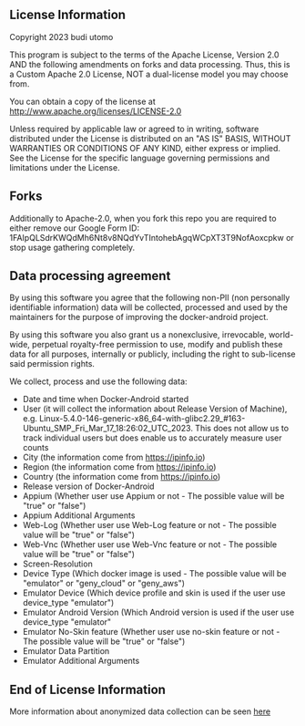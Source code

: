 ## License Information

Copyright 2023 budi utomo

This program is subject to the terms of the Apache License, Version 2.0 AND the following amendments on forks and data processing. Thus, this is a Custom Apache 2.0 License, NOT a dual-license model you may choose from.


You can obtain a copy of the license at http://www.apache.org/licenses/LICENSE-2.0


Unless required by applicable law or agreed to in writing, software distributed under the License is distributed on an "AS IS" BASIS, WITHOUT WARRANTIES OR CONDITIONS OF ANY KIND, either express or implied. See the License for the specific language governing permissions and limitations under the License.


## Forks
Additionally to Apache-2.0, when you fork this repo you are required to either remove our Google Form ID: 1FAIpQLSdrKWQdMh6Nt8v8NQdYvTIntohebAgqWCpXT3T9NofAoxcpkw or stop usage gathering completely.

## Data processing agreement
By using this software you agree that the following non-PII (non personally identifiable information) data will be collected, processed and used by the maintainers for the purpose of improving the docker-android project.


By using this software you also grant us a nonexclusive, irrevocable, world-wide, perpetual royalty-free permission to use, modify and publish these data for all purposes, internally or publicly, including the right to sub-license said permission rights.


We collect, process and use the following data:

* Date and time when Docker-Android started
* User (it will collect the information about Release Version of Machine), e.g. Linux-5.4.0-146-generic-x86_64-with-glibc2.29_#163-Ubuntu_SMP_Fri_Mar_17_18:26:02_UTC_2023. This does not allow us to track individual users but does enable us to accurately measure user counts
* City (the information come from https://ipinfo.io)
* Region (the information come from https://ipinfo.io)
* Country (the information come from https://ipinfo.io)
* Release version of Docker-Android
* Appium (Whether user use Appium or not - The possible value will be "true" or "false")
* Appium Additional Arguments
* Web-Log (Whether user use Web-Log feature or not - The possible value will be "true" or "false")
* Web-Vnc (Whether user use Web-Vnc feature or not - The possible value will be "true" or "false")
* Screen-Resolution
* Device Type (Which docker image is used - The possible value will be "emulator" or "geny_cloud" or "geny_aws")
* Emulator Device (Which device profile and skin is used if the user use device_type "emulator")
* Emulator Android Version (Which Android version is used if the user use device_type "emulator"
* Emulator No-Skin feature (Whether user use no-skin feature or not - The possible value will be "true" or "false")
* Emulator Data Partition
* Emulator Additional Arguments

## End of License Information

More information about anonymized data collection can be seen [here](./documentations/USER_BEHAVIOR_ANALYTICS.md)
